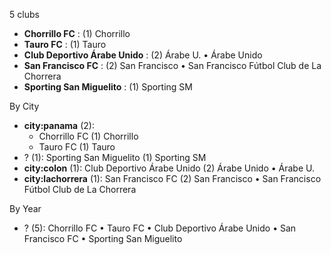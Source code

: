 5 clubs

- **Chorrillo FC** : (1) Chorrillo
- **Tauro FC** : (1) Tauro
- **Club Deportivo Árabe Unido** : (2) Árabe U. • Árabe Unido
- **San Francisco FC** : (2) San Francisco • San Francisco Fútbol Club de La Chorrera
- **Sporting San Miguelito** : (1) Sporting SM




By City

- **city:panama** (2): 
  - Chorrillo FC  (1) Chorrillo
  - Tauro FC  (1) Tauro
- ? (1): Sporting San Miguelito  (1) Sporting SM
- **city:colon** (1): Club Deportivo Árabe Unido  (2) Árabe Unido • Árabe U.
- **city:lachorrera** (1): San Francisco FC  (2) San Francisco • San Francisco Fútbol Club de La Chorrera




By Year

- ? (5):   Chorrillo FC • Tauro FC • Club Deportivo Árabe Unido • San Francisco FC • Sporting San Miguelito




